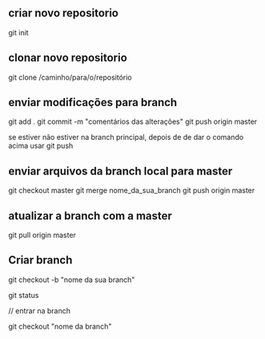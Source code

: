 ## criar novo repositorio 

git init

## clonar novo repositorio

git clone /caminho/para/o/repositório

## enviar modificações para branch

git add .
git commit -m "comentários das alterações"
git push origin master

se estiver não estiver na branch principal, depois de de dar o comando acima usar 
git push 

## enviar arquivos da branch local para master

git checkout master
git merge nome_da_sua_branch
git push origin master

## atualizar a branch com a master

git pull origin master

## Criar branch 

git checkout -b "nome da sua branch"

git status

// entrar na branch

git checkout "nome da branch"





